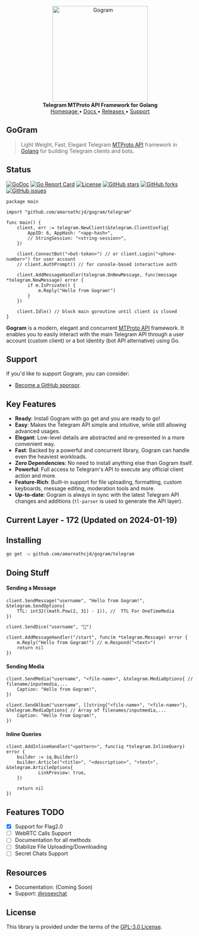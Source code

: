 <p align="center">
    <a href="https://github.com/amarnathcjd/gogram">
        <img src="https://i.imgur.com/RE1M0sM.png" alt="Gogram" width="256">
    </a>
    <br>
    <b>Telegram MTProto API Framework for Golang</b>
    <br>
    <a href="/">
        Homepage
    </a>
    •
    <a href="/examples/">
        Docs
    </a>
    •
    <a href="https://github.com/amarnathcjd/gogram/releases">
        Releases
    </a>
    •
    <a href="https://t.me/rosexchat">
        Support
    </a>
</p>

## GoGram

> Light Weight, Fast, Elegant Telegram [MTProto API](https://core.telegram.org/api) framework in [Golang](https://golang.org/) for building Telegram clients and bots.

## Status

[![GoDoc](https://godoc.org/github.com/amarnathcjd/gogram?status.svg)](https://godoc.org/github.com/amarnathcjd/gogram)
[![Go Report Card](https://goreportcard.com/badge/github.com/amarnathcjd/gogram)](https://goreportcard.com/report/github.com/amarnathcjd/gogram)
[![License](https://img.shields.io/github/license/amarnathcjd/gogram.svg)](https://img.shields.io/github/license/amarnathcjd/gogram.svg)
[![GitHub stars](https://img.shields.io/github/stars/amarnathcjd/gogram.svg?style=social&label=Stars)](
    https://img.shields.io/github/license/amarnathcjd/gogram.svg?style=social&label=Stars)
[![GitHub forks](https://img.shields.io/github/forks/amarnathcjd/gogram.svg?style=social&label=Fork)](
    https://img.shields.io/github/license/amarnathcjd/gogram.svg?style=social&label=Fork)
[![GitHub issues](https://img.shields.io/github/issues/amarnathcjd/gogram.svg)](
    https://img.shields.io/github/license/amarnathcjd/gogram.svg
)


``` golang
package main

import "github.com/amarnathcjd/gogram/telegram"

func main() {
    client, err := telegram.NewClient(&telegram.ClientConfig{
        AppID: 6, AppHash: "<app-hash>",
        // StringSession: "<string-session>",
    })

    client.ConnectBot("<bot-token>") // or client.Login("<phone-number>") for user account
    // client.AuthPrompt() // for console-based interactive auth

    client.AddMessageHandler(telegram.OnNewMessage, func(message *telegram.NewMessage) error {
        if m.IsPrivate() {
            m.Reply("Hello from Gogram!")
        }
    })

    client.Idle() // block main goroutine until client is closed
}
```

**Gogram** is a modern, elegant and concurrent [MTProto API](https://core.telegram.org/api)
framework. It enables you to easily interact with the main Telegram API through a user account (custom client) or a bot
identity (bot API alternative) using Go.

## Support

If you'd like to support Gogram, you can consider:

- [Become a GitHub sponsor](https://github.com/sponsors/amarnathcjd).

## Key Features

- **Ready**: Install Gogram with go get and you are ready to go!
- **Easy**: Makes the Telegram API simple and intuitive, while still allowing advanced usages.
- **Elegant**: Low-level details are abstracted and re-presented in a more convenient way.
- **Fast**: Backed by a powerful and concurrent library, Gogram can handle even the heaviest workloads.
- **Zero Dependencies**: No need to install anything else than Gogram itself.
- **Powerful**: Full access to Telegram's API to execute any official client action and more.
- **Feature-Rich**: Built-in support for file uploading, formatting, custom keyboards, message editing, moderation tools and more.
- **Up-to-date**: Gogram is always in sync with the latest Telegram API changes and additions (`tl-parser` is used to generate the API layer).

## Current Layer - **172** (Updated on 2024-01-19)

## Installing

``` bash
go get -u github.com/amarnathcjd/gogram/telegram
```

## Doing Stuff

#### Sending a Message

``` golang
client.SendMessage("username", "Hello from Gogram!", &telegram.SendOptions{
	TTL: int32((math.Pow(2, 31) - 1)), //  TTL For OneTimeMedia
})

client.SendDice("username", "🎲")

client.AddMessageHandler("/start", func(m *telegram.Message) error {
    m.Reply("Hello from Gogram!") // m.Respond("<text>")
    return nil
})
```

#### Sending Media

``` golang
client.SendMedia("username", "<file-name>", &telegram.MediaOptions{ // filename/inputmedia,...
    Caption: "Hello from Gogram!",
})

client.SendAlbum("username", []string{"<file-name>", "<file-name>"}, &telegram.MediaOptions{ // Array of filenames/inputmedia,...
    Caption: "Hello from Gogram!",
})
```

#### Inline Queries

``` golang
client.AddInlineHandler("<pattern>", func(iq *telegram.InlineQuery) error {
	builder := iq.Builder()
	builder.Article("<title>", "<description>", "<text>", &telegram.ArticleOptions{
			LinkPreview: true,
	})

	return nil
})
```

## Features TODO

- [x] Support for Flag2.0
- [ ] WebRTC Calls Support
- [ ] Documentation for all methods
- [ ] Stabilize File Uploading/Downloading
- [ ] Secret Chats Support

## Resources

- Documentation: (Coming Soon)
- Support: [@rosexchat](https://t.me/rosexchat)

## License

This library is provided under the terms of the [GPL-3.0 License](LICENSE).